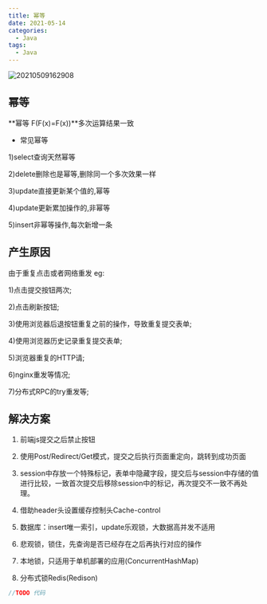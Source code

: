 ```yaml
---
title: 幂等
date: 2021-05-14
categories:
  - Java
tags:
  - Java
---
```



![20210509162908](https://fastly.jsdelivr.net/gh/qbmzc/images/md/20210509162908.jpg)

<!-- more -->

## 幂等

**幂等 F(F(x)=F(x))**多次运算结果一致

- 常见幂等

1)select查询天然幂等

2)delete删除也是幂等,删除同一个多次效果一样

3)update直接更新某个值的,幂等

4)update更新累加操作的,非幂等

5)insert非幂等操作,每次新增一条

## 产生原因

由于重复点击或者网络重发  eg:

1)点击提交按钮两次;

2)点击刷新按钮;

3)使用浏览器后退按钮重复之前的操作，导致重复提交表单;

4)使用浏览器历史记录重复提交表单;

5)浏览器重复的HTTP请;

6)nginx重发等情况;

7)分布式RPC的try重发等;

## 解决方案

1. 前端js提交之后禁止按钮

2. 使用Post/Redirect/Get模式，提交之后执行页面重定向，跳转到成功页面

3. session中存放一个特殊标记，表单中隐藏字段，提交后与session中存储的值进行比较，一致首次提交后移除session中的标记，再次提交不一致不再处理。

4. 借助header头设置缓存控制头Cache-control

5. 数据库：insert唯一索引，update乐观锁，大数据高并发不适用

6. 悲观锁，锁住，先查询是否已经存在之后再执行对应的操作

7. 本地锁，只适用于单机部署的应用(ConcurrentHashMap)

8. 分布式锁Redis(Redison)

```java
//TODO 代码
```
